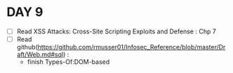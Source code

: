 # DAY 9
* [ ] Read  XSS Attacks: Cross-Site Scripting Exploits and Defense : Chp 7
* [ ] Read github(https://github.com/rmusser01/Infosec_Reference/blob/master/Draft/Web.md#sql) :
  * finish Types-Of:DOM-based
 
